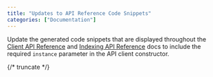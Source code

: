 ```yaml
---
title: "Updates to API Reference Code Snippets"
categories: ["Documentation"]
---
```


Update the generated code snippets that are displayed throughout the [Client
API Reference](https://developers.glean.com/client/api/) and [Indexing API
Reference](https://developers.glean.com/indexing/api/) docs to include the
required `instance` parameter in the API client constructor.

{/* truncate */}

